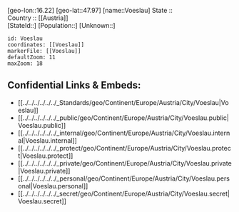 ﻿---
location: [47.97,16.22] 
mapzoom: [7,12] 
mapmarker: city 
type: City
tags:
- geo/City


SpocWebEntityId: 35375
isDeleted: false
confidential: public

---
[geo-lon::16.22] 
[geo-lat::47.97] 
[name::Voeslau] 
State ::  
Country :: [[Austria]]  
[StateId::] 
[Population::] 
[Unknown::] 


```leaflet
id: Voeslau
coordinates: [[Voeslau]] 
markerFile: [[Voeslau]] 
defaultZoom: 11 
maxZoom: 18
```


## Confidential Links & Embeds: 
- [[../../../../../../_Standards/geo/Continent/Europe/Austria/City/Voeslau|Voeslau]] 
- [[../../../../../../_public/geo/Continent/Europe/Austria/City/Voeslau.public|Voeslau.public]] 
- [[../../../../../../_internal/geo/Continent/Europe/Austria/City/Voeslau.internal|Voeslau.internal]] 
- [[../../../../../../_protect/geo/Continent/Europe/Austria/City/Voeslau.protect|Voeslau.protect]] 
- [[../../../../../../_private/geo/Continent/Europe/Austria/City/Voeslau.private|Voeslau.private]] 
- [[../../../../../../_personal/geo/Continent/Europe/Austria/City/Voeslau.personal|Voeslau.personal]] 
- [[../../../../../../_secret/geo/Continent/Europe/Austria/City/Voeslau.secret|Voeslau.secret]] 
